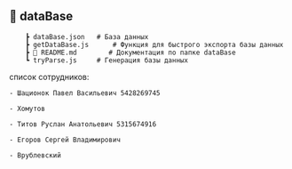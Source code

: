 ## 📂 dataBase
```
    ┣ dataBase.json   # База данных
    ┣ getDataBase.js      # Функция для быстрого экспорта базы данных
    ┣ 📜 README.md        # Документация по папке dataBase
    ┗ tryParse.js     # Генерация базы данных
```

список сотрудников:

    - Шационок Павел Васильевич 5428269745

    - Хомутов

    - Титов Руслан Анатольевич 5315674916

    - Егоров Сергей Владимирович

    - Врублевский
  